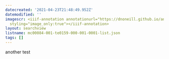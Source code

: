 ```yaml
---
datecreated: '2021-04-23T21:48:49.952Z'
datemodified: ''
imagescr: <iiif-annotation annotationurl="https://dnoneill.github.io/annotate/annotations/b44c5b08-a47d-11eb-b32f-9ebbc2a6aea3.json"
  styling="image_only:true"></iiif-annotation>
layout: searchview
listname: mc00084-001-te0159-000-001-0001-list.json
tags: []
---
```

another test
